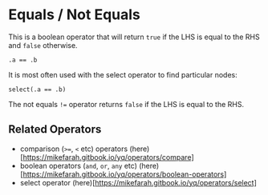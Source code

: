 # Equals / Not Equals

This is a boolean operator that will return `true` if the LHS is equal to the RHS and `false` otherwise.

```
.a == .b
```

It is most often used with the select operator to find particular nodes:

```
select(.a == .b)
```

The not equals `!=` operator returns `false` if the LHS is equal to the RHS.

## Related Operators

- comparison (`>=`, `<` etc) operators (here)[https://mikefarah.gitbook.io/yq/operators/compare]
- boolean operators (`and`, `or`, `any` etc) (here)[https://mikefarah.gitbook.io/yq/operators/boolean-operators]
- select operator (here)[https://mikefarah.gitbook.io/yq/operators/select]

